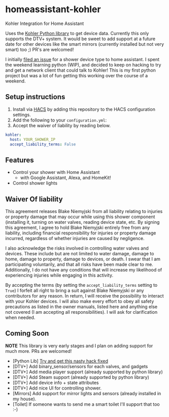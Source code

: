 # homeassistant-kohler

Kohler Integration for Home Assistant

Uses the [Kohler Python library](https://github.com/niemyjski/kohler-python) to get device data. Currently this only supports the DTV+ system.
It would be sweet to add support at a future date for other devices like the smart mirrors (currently installed but not very smart) too ;) PR's are welcomed!

I initially [filed an issue](https://github.com/home-assistant/architecture/issues/74) for a shower device type to home assistant. I spent the weekend learning python (WIP), and decided to keep on hacking to try and get a network client that could talk to Kohler! This is my first python project but was a lot of fun getting this working over the course of a weekend.

## Setup instructions

1. Install via [HACS](https://github.com/hacs/integration) by adding this repository to the HACS configuration settings.
2. Add the following to your `configuration.yml`:
3. Accept the waiver of liability by reading below.

```yaml
kohler:
  host: YOUR_SHOWER_IP
  accept_liability_terms: False
```

## Features

- Control your shower with Home Assistant
  - with Google Assistant, Alexa, and HomeKit!
- Control shower lights

## Waiver Of liability

This agreement releases Blake Niemyjski from all liability relating to injuries or property damage that may occur while using this shower component (installing it, turning on water valves, reading device state, etc. By signing this agreement, I agree to hold Blake Niemyjski entirely free from any liability, including financial responsibility for injuries or property damage incurred, regardless of whether injuries are caused by negligence.

I also acknowledge the risks involved in controlling water valves and devices. These include but are not limited to water damage, damage to home, damage to property, damage to devices, or death. I swear that I am participating voluntarily, and that all risks have been made clear to me. Additionally, I do not have any conditions that will increase my likelihood of experiencing injuries while engaging in this activity.

By accepting the terms (by setting the `accept_liability_terms` setting to `True`) I forfeit all right to bring a suit against Blake Niemyjski or any contributors for any reason. In return, I will receive the possibility to interact with your Kohler devices. I will also make every effort to obey all safety precautions as listed in the owner manuals, listed here and anything else not covered (I am accepting all responsibilities). I will ask for clarification when needed.

## Coming Soon

**NOTE** This library is very early stages and I plan on adding support for much more. PRs are welcomed!

- [Python Lib] [Try and get this nasty hack fixed](https://gist.github.com/niemyjski/6ba88dcdca7e76172c58530bac66eada)
- [DTV+] Add binary_sensor/sensors for each valves, and gadgets
- [DTV+] Add media player support (already supported by python library)
- [DTV+] Add Steam support (already supported by python library)
- [DTV+] Add device info + state attributes
- [DTV+] Add nice UI for controlling shower.
- [Mirrors] Add support for mirror lights and sensors (already installed in my house).
- [Toilet] If someone wants to send me a smart toilet I'll support that too :-)
